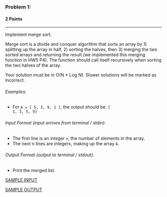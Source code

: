 ### Problem 1:
#### 2 Points

---
Implement merge sort.

Merge sort is a divide and conquer algorithm that sorts an array by 1) splitting up the array in half, 2) sorting the halves, then 3) merging the two sorted arrays and returning the result (we implemented this merging function in HW5 P4). The function should call itself recursively when sorting the two halves of the array.

Your solution must be in O(N * Log N). Slower solutions will be marked as incorrect.

###### Examples:
- For <code>A = [ 5, 3, 9, 1 ]</code>, the output should be:
<code>[ 1, 3, 5, 9]</code>

###### Input Format (input arrives from terminal / stdin):

- The first line is an integer <code>n</code>, the number of elements in the array.
- The next n lines are integers, making up the array <code>A</code>.

###### Output Format (output to terminal / stdout):

- Print the merged list.

[SAMPLE INPUT](input.txt)

[SAMPLE OUTPUT](output.txt)

